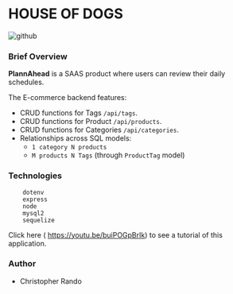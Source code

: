 # HOUSE OF DOGS

![github](https://img.shields.io/badge/license-Apache-brightgreen.svg)

### Brief Overview
**PlannAhead** is a SAAS product where users can review their daily schedules.

The E-commerce backend features:
  * CRUD functions for Tags `/api/tags`.
  * CRUD functions for Product `/api/products`.
  * CRUD functions for Categories `/api/categories`.
  * Relationships across SQL models:
    * `1 category N products`
    * `M products N Tags` (through `ProductTag` model)

### Technologies

```
    dotenv
    express
    node
    mysql2
    sequelize 
```

Click here ( https://youtu.be/buiPOGpBrIk) to see a tutorial of this application.


### Author
  * Christopher Rando
